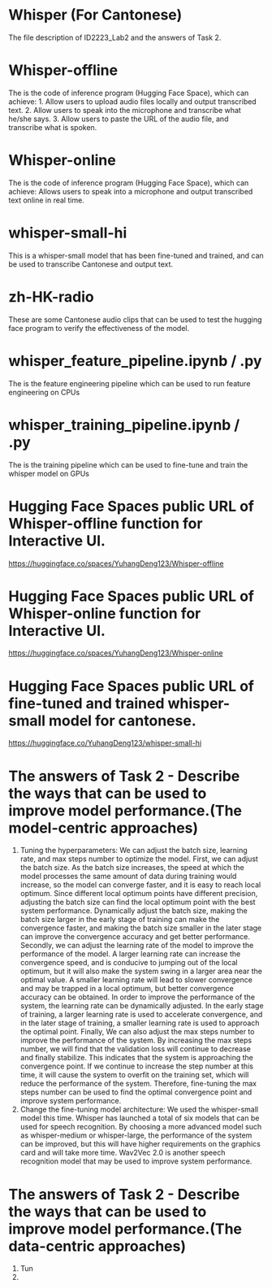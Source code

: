# Whisper (For Cantonese)
The file description of ID2223_Lab2 and the answers of Task 2.
# Whisper-offline
The is the code of inference program (Hugging Face Space), which can achieve: 1. Allow users to upload audio files locally and output transcribed text. 2. Allow users to speak into the microphone and transcribe what he/she says. 3. Allow users to paste the URL of the audio file, and transcribe what is spoken.
# Whisper-online
The is the code of inference program (Hugging Face Space), which can achieve: Allows users to speak into a microphone and output transcribed text online in real time.
# whisper-small-hi
This is a whisper-small model that has been fine-tuned and trained, and can be used to transcribe Cantonese and output text.
# zh-HK-radio
These are some Cantonese audio clips that can be used to test the hugging face program to verify the effectiveness of the model.
# whisper_feature_pipeline.ipynb / .py
The is the feature engineering pipeline which can be used to run feature engineering on CPUs
# whisper_training_pipeline.ipynb / .py
The is the training pipeline which can be used to fine-tune and train the whisper model on GPUs
# Hugging Face Spaces public URL of Whisper-offline function for Interactive UI.
https://huggingface.co/spaces/YuhangDeng123/Whisper-offline
# Hugging Face Spaces public URL of Whisper-online function for Interactive UI.
https://huggingface.co/spaces/YuhangDeng123/Whisper-online
# Hugging Face Spaces public URL of fine-tuned and trained whisper-small model for cantonese.
https://huggingface.co/YuhangDeng123/whisper-small-hi



# The answers of Task 2 - Describe the ways that can be used to improve model performance.(The model-centric approaches)
1. Tuning the hyperparameters: We can adjust the batch size, learning rate, and max steps number to optimize the model. First, we can adjust the batch size. As the batch size increases, the speed at which the model processes the same amount of data during training would increase, so the model can converge faster, and it is easy to reach local optimum. Since different local optimum points have different precision, adjusting the batch size can find the local optimum point with the best system performance. Dynamically adjust the batch size, making the batch size larger in the early stage of training can make the convergence faster, and making the batch size smaller in the later stage can improve the convergence accuracy and get better performance. Secondly, we can adjust the learning rate of the model to improve the performance of the model. A larger learning rate can increase the convergence speed, and is conducive to jumping out of the local optimum, but it will also make the system swing in a larger area near the optimal value. A smaller learning rate will lead to slower convergence and may be trapped in a local optimum, but better convergence accuracy can be obtained. In order to improve the performance of the system, the learning rate can be dynamically adjusted. In the early stage of training, a larger learning rate is used to accelerate convergence, and in the later stage of training, a smaller learning rate is used to approach the optimal point. Finally, We can also adjust the max steps number to improve the performance of the system. By increasing the max steps number, we will find that the validation loss will continue to decrease and finally stabilize. This indicates that the system is approaching the convergence point. If we continue to increase the step number at this time, it will cause the system to overfit on the training set, which will reduce the performance of the system. Therefore, fine-tuning the max steps number can be used to find the optimal convergence point and improve system performance.
2. Change the fine-tuning model architecture: We used the whisper-small model this time. Whisper has launched a total of six models that can be used for speech recognition. By choosing a more advanced model such as whisper-medium or whisper-large, the performance of the system can be improved, but this will have higher requirements on the graphics card and will take more time. Wav2Vec 2.0 is another speech recognition model that may be used to improve system performance.

# The answers of Task 2 - Describe the ways that can be used to improve model performance.(The data-centric approaches)
1. Tun
2. 




